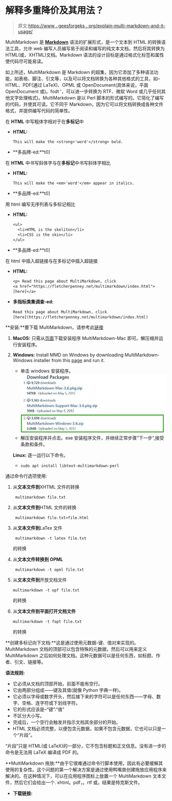 # 解释多重降价及其用法？

> 原文:[https://www . geesforgeks . org/explain-multi-markdown-and-it-usage/](https://www.geeksforgeeks.org/explain-multi-markdown-and-its-usage/)

MultiMarkdown 是 **[Markdown](https://www.geeksforgeeks.org/introduction-to-markdown/)** 语法的扩展形式，是一个文本到 HTML 的转换语法工具，允许 web 编写人员编写易于阅读和编写的纯文本文档，然后将其转换为 HTML(或，XHTML)文档。Markdown 语法的设计目标是通过格式化标签和属性使代码尽可能易读。

如上所述，MultiMarkdown 是 Markdown 的超集，因为它添加了多种语法功能，如表格、脚注、引文等，以及可以将文档转换为各种其他格式的工具，如–HTML、PDF(通过 LaTeX)、OPML 或 OpenDocument(具体来说，平面 OpenDocument 或)。fodt '，可以进一步转换为 RTF、微软 Word 或几乎任何其他文字处理格式)。MultiMarkdown 是以 Perl 脚本的形式编写的。它简化了编写的代码，并使其可读。它不同于 Markdown，因为它可以将文档转换成各种文件格式，并提供编写代码的简单性。

在 **HTML** 中写粗体字相对于在**多标记**中

*   **HTML:**

    ```htmlhtml
    This will make the <strong>'word'</strong> bold.
    ```

*   **多品牌-ed:**t0]

在 **HTML** 中书写斜体字与在**多标记**中书写斜体字相比

*   **HTML:**

    ```htmlhtml
    This will make the <em>'word'</em> appear in italics.
    ```

*   **多品牌-ed:**t0]

用 html 编写无序列表与多标记相比

*   **HTML:**

    ```htmlhtml
    <ul>
      <li>HTML is the skeliton</li>
      <li>CSS is the skin</li>
    </ul>
    ```

*   **多品牌-ed:**t0]

在 html 中插入超链接与在多标记中插入超链接

*   **HTML:**

    ```htmlhtml
    <p> Read this page about MultiMarkdown, click 
    <a href="https://fletcherpenney.net/multimarkdown/index.html"> [here]</a>
    ```

*   **多指标类集调查-ed:**

    ```htmlhtml
    Read this page about MultiMarkdown, click 
    [here](https://fletcherpenney.net/multimarkdown/index.html)
    ```

**安装:**要下载 MultiMarkdown，请参考此[链接](https://fletcherpenney.net/multimarkdown/download/)

1.  **MacOS:** 只需从[页面](https://github.com/fletcher/peg-multimarkdown/downloads)下载安装程序 MultiMarkdown-Mac 即可。解压缩并运行安装程序。
2.  **Windows:** Install MMD on Windows by downloading MultiMarkdown-Windows installer from this [page](https://github.com/fletcher/peg-multimarkdown/downloads) and run it.
    *   单击 windows 安装程序。![](img/f094c7459e24dd29d0896e485660ced1.png)
    *   解压安装程序并点击。exe 安装程序文件，并继续正常步骤“下一步”,接受条款和条件。

    **Linux:** 逐一运行以下命令。

    *   ```htmlhtml
        sudo apt install libtext-multimarkdown-perl
        ```

<stropng>通过命令行选项使用:</stropng>

1.  从**文本文件到**XHTML 文件的转换

    ```htmlhtml
     multimarkdown file.txt
    ```

2.  从**文本文件到**HTML 文件的转换

    ```htmlhtml
     multimarkdown file.txt>file.html 
    ```

3.  从**文本文件到**LaTex 文件

    ```htmlhtml
     multimarkdown -t latex file.txt 
    ```

    的转换
4.  从**文本文件转换到 OPML**

    ```htmlhtml
     multimarkdown -t opml file.txt 
    ```

5.  从**文本文件到**开放文档文件

    ```htmlhtml
    multimarkdown -t opf file.txt
    ```

    的转换
6.  从**文本文件到平面打开文档文件**

    ```htmlhtml
    multimarkdown -t fopt file.txt
    ```

    的转换

**创建多标记向下文档:**这是通过使用元数据-键、值对来实现的。MultiMarkdown 文档的顶部可以包含特殊的元数据，然后可以用来定义 MultiMarkdown 之后如何处理文档。这种元数据可以是任何东西，如标题、作者、引文、链接等。

**语法规则:**

*   它必须从文档的顶部开始，前面不能有空行。
*   它由两部分组成——键及其值(就像 Python 字典一样)。
*   它必须以字母或数字开头，然后接下来的字符可以是任何东西——字母、数字、空格、连字符或下划线字符。
*   它的形式应该是–“键”:“值”
*   不区分大小写。
*   完成后，一个空行会触发并指示文档其余部分的开始。
*   HTML 文档必须完整，以便包含元数据，如果不包含元数据，它也可以只是一个“片段”。

“片段”只是 HTML(或 LaTeX)的一部分，它不包含标题和正文信息。没有进一步的命令是无法用 LaTeX 编译成 PDF 的。

**MultiMarkdown 拖放:**由于它很难通过命令行脚本使用，因此有必要缓解其使用的复杂性。这个问题的第一个解决方案是通过使用鸭嘴兽创建拖放应用程序来解决的。在这种情况下，可以在应用程序图标上放置一个 MultiMarkdown 文本文件，然后它们会给出一个. xhtml。pdf，。rtf 或。结果是特克斯文件。

*   **下载链接:**